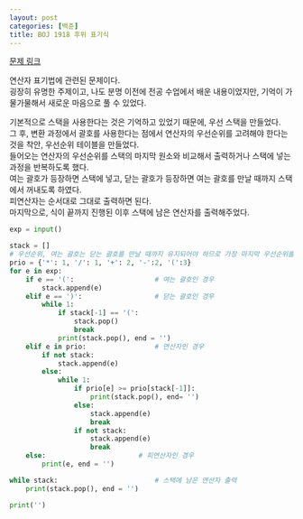 ```yaml
---
layout: post
categories: [백준]
title: BOJ 1918 후위 표기식
---
```


[문제 링크](https://www.acmicpc.net/problem/1918)

연산자 표기법에 관련된 문제이다.  
굉장히 유명한 주제이고, 나도 분명 이전에 전공 수업에서 배운 내용이었지만, 기억이 가물가물해서 새로운 마음으로 풀 수 있었다.

기본적으로 스택을 사용한다는 것은 기억하고 있었기 때문에, 우선 스택을 만들었다.  
그 후, 변환 과정에서 괄호를 사용한다는 점에서 연산자의 우선순위를 고려해야 한다는 것을 착안, 우선순위 테이블을 만들었다.  
들어오는 연산자의 우선순위를 스택의 마지막 원소와 비교해서 출력하거나 스택에 넣는 과정을 반복하도록 했다.  
여는 괄호가 등장하면 스택에 넣고, 닫는 괄호가 등장하면 여는 괄호를 만날 때까지 스택에서 꺼내도록 하였다.  
피연산자는 순서대로 그대로 출력하면 된다.  
마지막으로, 식이 끝까지 진행된 이후 스택에 남은 연산자를 출력해주었다.  

```python
exp = input()

stack = []
# 우선순위, 여는 괄호는 닫는 괄호를 만날 때까지 유지되어야 하므로 가장 마지막 우선순위를 가진다.
prio = {'*': 1, '/': 1, '+': 2, '-':2, '(':3}
for e in exp:
    if e == '(':					# 여는 괄호인 경우
        stack.append(e)
    elif e == ')':					# 닫는 괄호인 경우
        while 1:
            if stack[-1] == '(':
                stack.pop()
                break
            print(stack.pop(), end = '')
    elif e in prio:					# 연산자인 경우
        if not stack:
            stack.append(e)
        else:
            while 1:
                if prio[e] >= prio[stack[-1]]:
                    print(stack.pop(), end= '')
                else:
                    stack.append(e)
                    break
                if not stack:
                    stack.append(e)
                    break
    else:						# 피연산자인 경우
        print(e, end = '')

while stack:						# 스택에 남은 연산자 출력
    print(stack.pop(), end = '')

print('')
```

